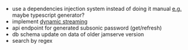 *   use a dependencies injection system instead of doing it manual [e.g.](https://github.com/nehalist/di-ts) maybe typescript generator?
*   implement [dynamic streaming](https://de.wikipedia.org/wiki/Dynamic_Adaptive_Streaming_over_HTTP)
*   api endpoint for generated subsonic password (get/refresh)
*   db schema update on data of older jamserve version
*   search by regex
